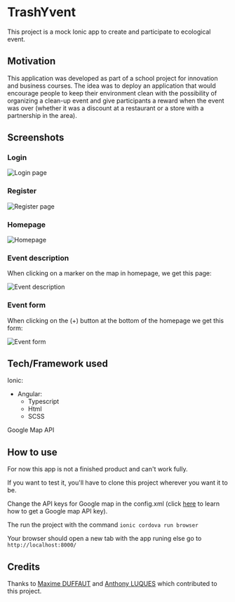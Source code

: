# TrashYvent

This project is a mock Ionic app to create and participate to ecological event.

## Motivation

This application was developed as part of a school project for innovation and business courses.
The idea was to deploy an application that would encourage people to keep their environment clean with the possibility of organizing a clean-up event and give participants a reward when the event was over (whether it was a discount at a restaurant or a store with a partnership in the area).

## Screenshots
### Login

![Login page](img/TrashYvent_login.png)

### Register

![Register page](img/TrashYvent_register.png)

### Homepage

![Homepage](img/TrashYvent_homepage.png)

### Event description

When clicking on a marker on the map in homepage, we get this page:

![Event description](img/TrashYvent_EventDescription.png)

### Event form

When clicking on the (+) button at the bottom of the homepage we get this form:

![Event form](img/TrashYvent_EventForm.png)

## Tech/Framework used

Ionic:
- Angular:
  - Typescript
  - Html
  - SCSS

Google Map API

## How to use

For now this app is not a finished product and can't work fully.

If you want to test it, you'll have to clone this project wherever you want it to be.

Change the API keys for Google map in the config.xml (click [here](https://developers.google.com/maps/documentation/maps-static/get-api-key) to learn how to get a Google map API key).

The run the project with the command `ionic cordova run browser`

Your browser should open a new tab with the app runing else go to `http://localhost:8000/`

## Credits

Thanks to [Maxime DUFFAUT](https://github.com/DuffautM/) and [Anthony LUQUES](https://github.com/AnthonyLuqueCESI) which contributed to this project.
